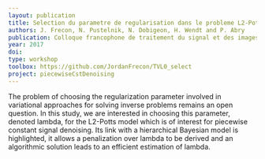 ```yaml
---
layout: publication
title: Selection du parametre de regularisation dans le probleme L2-Potts
authors: J. Frecon, N. Pustelnik, N. Dobigeon, H. Wendt and P. Abry
publication: Colloque francophone de traitement du signal et des images (GRETSI)
year: 2017
doi:
type: workshop
toolbox: https://github.com/JordanFrecon/TVL0_select
project: piecewiseCstDenoising
---
```


The problem of choosing the regularization parameter involved in variational approaches for solving inverse problems remains an open question. In this study, we are interested in choosing this parameter, denoted lambda, for the L2-Potts model which is of interest for piecewise constant signal denoising. Its link with a hierarchical Bayesian model is highlighted, it allows a penalization over lambda to be derived and an algorithmic solution leads to an efficient estimation of lambda.
